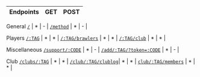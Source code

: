 **Endpoints**                                           | **GET** | **POST**
| ------------                                          | -------- | ------- |
General 
[`/`](https://cr.is-a.dev)                              | * | - |
[`/method`](https://cr.is-a.dev/method)                 | * | - |

Players
[`/:TAG`](https://cr.is-a.dev/:TAG)                     | * | * | 
[`/:TAG/brawlers`](https://cr.is-a.dev/:TAG/brawlers)   | * | * |
[`/:TAG/club`](https://cr.is-a.dev/:TAG/club)           | * | * |

Miscellaneous
[`/support/:CODE`](https://cr.is-a.dev/support/:ID)     | * | - |
[`/add/:TAG/?token=:CODE`](https://cr.is-a.dev/add/:TAG/?token=) | * | - |

Club
[`/clubs/:TAG`](https://cr.is-a.dev/clubs/:TAG)         | * | * |
[`/club/:TAG/clublog`](https://cr.is-a.dev/:TAG/clublog)| * | * |
[`club/:TAG/members`](https://cr.is-a.dev/:TAG/members) | * | * |
